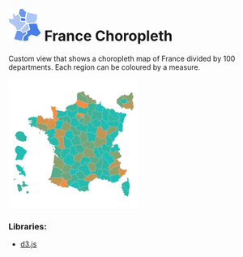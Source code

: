# ![](icon.svg) France Choropleth

Custom view that shows a choropleth map of France divided by 100 departments. Each region can be coloured by a measure. 

![screenshot](thumbnail.png)

### Libraries:
 - [d3.js](https://d3js.org/)
